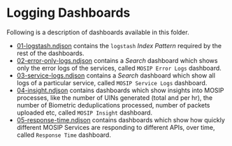 # Logging Dashboards
Following is a description of dashboards available in this folder.
- [01-logstash.ndjson](./01-logstash.ndjson) contains the `logstash` _Index Pattern_ required by the rest of the dashboards.
- [02-error-only-logs.ndjson](./02-error-only-logs.ndjson) contains a _Search_ dashboard which shows only the error logs of the services, called `MOSIP Error Logs` dashboard.
- [03-service-logs.ndjson](./03-service-logs.ndjson) contains a _Search_ dashboard which show all logs of a particular service, called `MOSIP Service Logs` dashboard.
- [04-insight.ndjson](./04-insight.ndjson) contains dashboards which show insights into MOSIP processes, like the number of UINs generated (total and per hr), the number of Biometric deduplications processed, number of packets uploaded etc, called `MOSIP Insight` dashboard.
- [05-response-time.ndjson](./05-response-time.ndjson) contains dashboards which show how quickly different MOSIP Services are responding to different APIs, over time, called `Response Time` dashboard.
